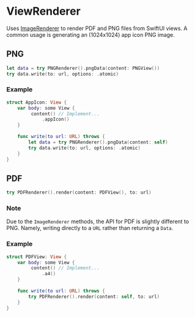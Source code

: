 # ViewRenderer

Uses [ImageRenderer](https://developer.apple.com/documentation/swiftui/imagerenderer) to render PDF and PNG files from SwiftUI views.
A common usage is generating an (1024x1024) app icon PNG image.

## PNG

```swift
let data = try PNGRenderer().pngData(content: PNGView())
try data.write(to: url, options: .atomic)
```

### Example

```swift
struct AppIcon: View {
    var body: some View {
         content() // Implement...
             .appIcon()
    }
    
    func write(to url: URL) throws {
        let data = try PNGRenderer().pngData(content: self)
        try data.write(to: url, options: .atomic)
    }
}
```

## PDF

```swift
try PDFRenderer().render(content: PDFView(), to: url)
```

### Note

Due to the `ImageRenderer` methods, the API for PDF is slightly different to PNG.
Namely, writing directly to a `URL` rather than returning a `Data`.

### Example

```swift
struct PDFView: View {
    var body: some View {
         content() // Implement...
             .a4()
    }
    
    func write(to url: URL) throws {
        try PDFRenderer().render(content: self, to: url)
    }
}
```
